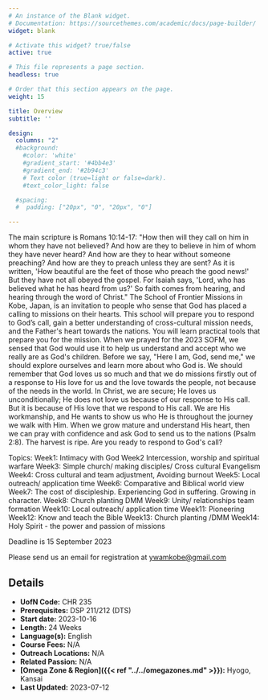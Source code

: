 ```yaml
---
# An instance of the Blank widget.
# Documentation: https://sourcethemes.com/academic/docs/page-builder/
widget: blank

# Activate this widget? true/false
active: true

# This file represents a page section.
headless: true

# Order that this section appears on the page.
weight: 15

title: Overview
subtitle: ''

design:
  columns: "2"
  #background:
    #color: 'white'
    #gradient_start: '#4bb4e3'
    #gradient_end: '#2b94c3'
    # Text color (true=light or false=dark).
    #text_color_light: false

  #spacing:
  #  padding: ["20px", "0", "20px", "0"]

---
```


The main scripture is Romans 10:14-17: "How then will they call on him in whom they have not believed? And how are they to believe in him of whom they have never heard? And how are they to hear without someone preaching? And how are they to preach unless they are sent? As it is written, 'How beautiful are the feet of those who preach the good news!' But they have not all obeyed the gospel. For Isaiah says, 'Lord, who has believed what he has heard from us?' So faith comes from hearing, and hearing through the word of Christ."
The School of Frontier Missions in Kobe, Japan, is an invitation to people who sense that God has placed a calling to missions on their hearts. This school will prepare you to respond to God’s call, gain a better understanding of cross-cultural mission needs, and the Father's heart towards the nations. You will learn practical tools that prepare you for the mission.
When we prayed for the 2023 SOFM, we sensed that God would use it to help us understand and accept who we really are as God's children. Before we say, "Here I am, God, send me," we should explore ourselves and learn more about who God is. We should remember that God loves us so much and that we do missions firstly out of a response to His love for us and the love towards the people, not because of the needs in the world. In Christ, we are secure; He loves us unconditionally; He does not love us because of our response to His call. But it is because of His love that we respond to His call. We are His workmanship, and He wants to show us who He is throughout the journey we walk with Him. When we grow mature and understand His heart, then we can pray with confidence and ask God to send us to the nations (Psalm 2:8).
The harvest is ripe. Are you ready to respond to God's call?

Topics: 
Week1: Intimacy with God
Week2 Intercession, worship and spiritual warfare
Week3: Simple church/ making disciples/ Cross cultural Evangelism
Week4: Cross cultural and team adjustment,
Avoiding burnout
Week5: Local outreach/ application time
Week6: Comparative and Biblical world view
Week7: The cost of discipleship. Experiencing God in suffering. Growing in character.
Week8: Church planting DMM
Week9:  Unity/ relationships team formation
Week10: Local outreach/ application time
Week11: Pioneering
Week12: Know and teach the Bible
Week13: Church planting /DMM
Week14: Holy Spirit - the power and passion of missions

Deadline is 15 September 2023

Please send us an email for registration at ywamkobe@gmail.com

## Details

* **UofN Code:** CHR 235
* **Prerequisites:** DSP 211/212 (DTS)
* **Start date:** 2023-10-16
* **Length:** 24 Weeks
* **Language(s):** English
* **Course Fees:** N/A
* **Outreach Locations:** N/A
* **Related Passion:** N/A
* **[Omega Zone & Region]({{< ref "../../omegazones.md" >}}):** Hyogo, Kansai
* **Last Updated:** 2023-07-12
